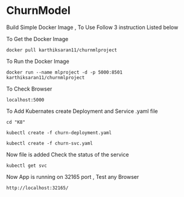 # ChurnModel

Build Simple Docker Image , To Use Follow 3 instruction Listed below

To Get the Docker Image 

```
docker pull karthiksaran11/churnmlproject
```

To Run the Docker Image

```
docker run --name mlproject -d -p 5000:8501 karthiksaran11/churnmlproject
```

To Check Browser

```
localhost:5000
```

To Add Kubernates create Deployment and Service .yaml file

```
cd "K8"

kubectl create -f churn-deployment.yaml

kubectl create -f churn-svc.yaml
```

Now file is added Check the status of the service

```
kubectl get svc
```

Now App is running on 32165 port , Test any Browser

```
http://localhost:32165/
```
